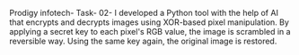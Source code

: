 Prodigy infotech- Task- 02-  I developed a Python tool with the help of AI that encrypts and decrypts images using XOR-based pixel manipulation. By applying a secret key to each pixel's RGB value, the image is scrambled in a reversible way. Using the same key again, the original image is restored.
